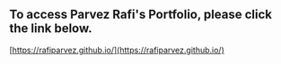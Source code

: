 ## To access Parvez Rafi's Portfolio, please click the link below.

[https://rafiparvez.github.io/](https://rafiparvez.github.io/)
